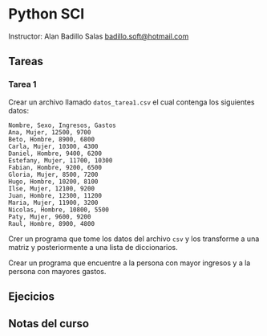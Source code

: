 # Python SCI

Instructor: Alan Badillo Salas <badillo.soft@hotmail.com>

## Tareas

### Tarea 1

Crear un archivo llamado `datos_tarea1.csv` el cual contenga los
siguientes datos:

~~~csv
Nombre, Sexo, Ingresos, Gastos
Ana, Mujer, 12500, 9700
Beto, Hombre, 8900, 6800
Carla, Mujer, 10300, 4300
Daniel, Hombre, 9400, 6200
Estefany, Mujer, 11700, 10300
Fabian, Hombre, 9200, 6500
Gloria, Mujer, 8500, 7200
Hugo, Hombre, 10200, 8100
Ilse, Mujer, 12100, 9200
Juan, Hombre, 12300, 11200
Maria, Mujer, 11900, 3200
Nicolas, Hombre, 10800, 5500
Paty, Mujer, 9600, 9200
Raul, Hombre, 8900, 4800
~~~

Crer un programa que tome los datos del archivo `csv` y los
transforme a una matriz y posteriormente a una lista de diccionarios.

Crear un programa que encuentre a la persona con mayor ingresos
y a la persona con mayores gastos.

## Ejecicios

## Notas del curso